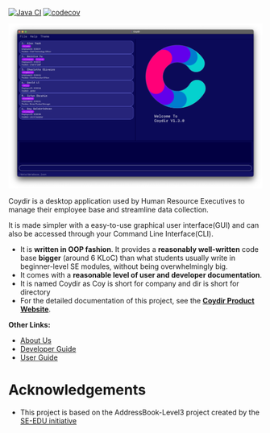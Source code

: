 [![Java CI](https://github.com/AY2223S1-CS2103T-T15-1/tp/actions/workflows/gradle.yml/badge.svg)](https://github.com/AY2223S1-CS2103T-T15-1/tp/actions/workflows/gradle.yml)
[![codecov](https://codecov.io/gh/AY2223S1-CS2103T-T15-1/tp/branch/master/graph/badge.svg?token=ELUB36KYBS)](https://codecov.io/gh/AY2223S1-CS2103T-T15-1/tp)

![Ui](docs/images/ui-screenshots/Ui.png)

Coydir is a desktop application used by Human Resource Executives to manage their employee base and streamline data collection.

It is made simpler with a easy-to-use graphical user interface(GUI) and can also be accessed through your Command Line Interface(CLI).

- It is **written in OOP fashion**. It provides a **reasonably well-written** code base **bigger** (around 6 KLoC) than what students usually write in beginner-level SE modules, without being overwhelmingly big.
- It comes with a **reasonable level of user and developer documentation**.
- It is named Coydir as Coy is short for company and dir is short for directory
- For the detailed documentation of this project, see the **[Coydir Product Website](https://ay2223s1-cs2103t-t15-1.github.io/tp/)**.

**Other Links:**
* [About Us](https://github.com/AY2223S1-CS2103T-T15-1/tp/blob/master/docs/AboutUs.md)
* [Developer Guide](https://github.com/AY2223S1-CS2103T-T15-1/tp/blob/master/docs/DeveloperGuide.md)
* [User Guide](https://github.com/AY2223S1-CS2103T-T15-1/tp/blob/master/docs/UserGuide.md)

# Acknowledgements

- This project is based on the AddressBook-Level3 project created by the [SE-EDU initiative](https://se-education.org)
